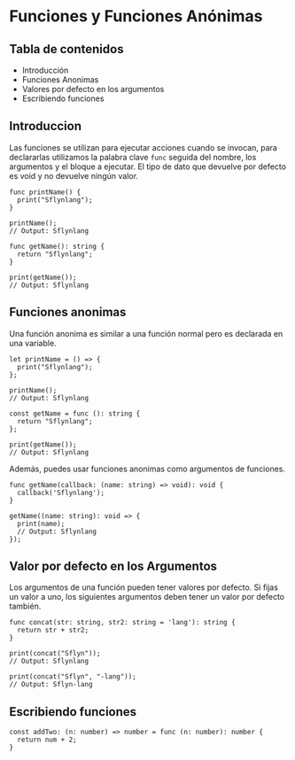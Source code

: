 # Funciones y Funciones Anónimas
## Tabla de contenidos
* Introducción
* Funciones Anonimas
* Valores por defecto en los argumentos
* Escribiendo funciones
## Introduccion
Las funciones se utilizan para ejecutar acciones cuando se invocan, para declararlas utilizamos
la palabra clave `func` seguida del nombre, los argumentos y el bloque a ejecutar.
El tipo de dato que devuelve por defecto es void y no devuelve ningún valor.
```
func printName() {
  print("Sflynlang");
}

printName();
// Output: Sflynlang

func getName(): string {
  return "Sflynlang";
}

print(getName());
// Output: Sflynlang
```
## Funciones anonimas
Una función anonima es similar a una función normal pero es declarada en una variable.
```
let printName = () => {
  print("Sflynlang");
};

printName();
// Output: Sflynlang

const getName = func (): string {
  return "Sflynlang";
};

print(getName());
// Output: Sflynlang
```
Además, puedes usar funciones anonimas como argumentos de funciones.
```
func getName(callback: (name: string) => void): void {
  callback('Sflynlang');
}

getName((name: string): void => {
  print(name);
  // Output: Sflynlang
});
```
## Valor por defecto en los Argumentos
Los argumentos de una función pueden tener valores por defecto. Si fijas un valor a uno,
los siguientes argumentos deben tener un valor por defecto también.
```
func concat(str: string, str2: string = 'lang'): string {
  return str + str2;
}

print(concat("Sflyn"));
// Output: Sflynlang

print(concat("Sflyn", "-lang"));
// Output: Sflyn-lang
```
## Escribiendo funciones
```
const addTwo: (n: number) => number = func (n: number): number {
  return num + 2;
}
```


